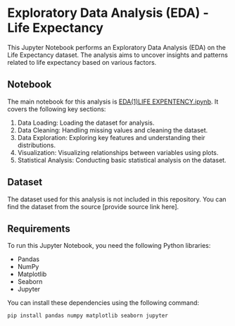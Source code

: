 # Exploratory Data Analysis (EDA) - Life Expectancy

This Jupyter Notebook performs an Exploratory Data Analysis (EDA) on the Life Expectancy dataset. The analysis aims to uncover insights and patterns related to life expectancy based on various factors.

## Notebook

The main notebook for this analysis is [EDA(1)LIFE EXPENTENCY.ipynb](EDA(1)LIFE%20EXPENTENCY.ipynb). It covers the following key sections:

1. Data Loading: Loading the dataset for analysis.
2. Data Cleaning: Handling missing values and cleaning the dataset.
3. Data Exploration: Exploring key features and understanding their distributions.
4. Visualization: Visualizing relationships between variables using plots.
5. Statistical Analysis: Conducting basic statistical analysis on the dataset.

## Dataset

The dataset used for this analysis is not included in this repository. You can find the dataset from the source [provide source link here].

## Requirements

To run this Jupyter Notebook, you need the following Python libraries:

- Pandas
- NumPy
- Matplotlib
- Seaborn
- Jupyter

You can install these dependencies using the following command:

```bash
pip install pandas numpy matplotlib seaborn jupyter
